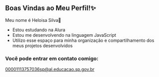 ## Boas Vindas ao Meu Perfil!✨

Meu nome é Heloisa Silva💜

- Estou estudando na Alura
- Estou me desenvolvendo na linguagem JavaScript
- Utilizo esse espaço para minha organização e compartilhamento dos meus projetos desenvolvidos

### Você pode entrar em contato comigo:

00001113757036sp@al.educacao.sp.gov.br
